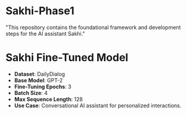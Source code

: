 # Sakhi-Phase1
"This repository contains the foundational framework and development steps for the AI assistant Sakhi."
# Sakhi Fine-Tuned Model
- **Dataset**: DailyDialog
- **Base Model**: GPT-2
- **Fine-Tuning Epochs**: 3
- **Batch Size**: 4
- **Max Sequence Length**: 128
- **Use Case**: Conversational AI assistant for personalized interactions.

